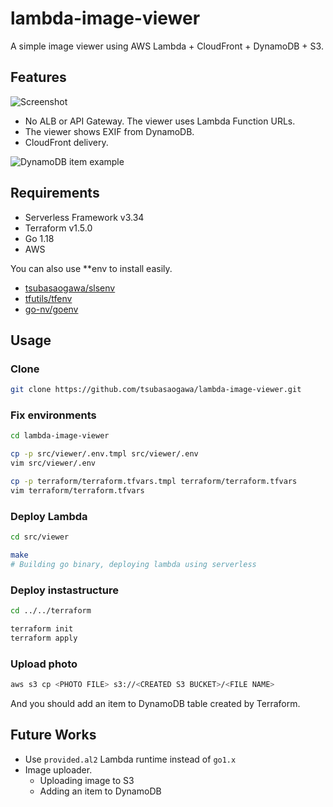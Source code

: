 # lambda-image-viewer

A simple image viewer using AWS Lambda + CloudFront + DynamoDB + S3.

## Features

![Screenshot](https://github.com/tsubasaogawa/lambda-image-viewer/assets/7788821/a44fe384-49bc-4b6a-ad44-35d8b331f42a)

- No ALB or API Gateway. The viewer uses Lambda Function URLs.
- The viewer shows EXIF from DynamoDB.
- CloudFront delivery.

![DynamoDB item example](https://github.com/tsubasaogawa/lambda-image-viewer/assets/7788821/c49ad3ba-6123-4196-8cb3-fc9019703229)

## Requirements

- Serverless Framework v3.34
- Terraform v1.5.0
- Go 1.18
- AWS

You can also use **env to install easily.

- [tsubasaogawa/slsenv](https://github.com/tsubasaogawa/slsenv)
- [tfutils/tfenv](https://github.com/tfutils/tfenv)
- [go-nv/goenv](https://github.com/go-nv/goenv)


## Usage

### Clone

```bash
git clone https://github.com/tsubasaogawa/lambda-image-viewer.git
```

### Fix environments

```bash
cd lambda-image-viewer

cp -p src/viewer/.env.tmpl src/viewer/.env
vim src/viewer/.env

cp -p terraform/terraform.tfvars.tmpl terraform/terraform.tfvars
vim terraform/terraform.tfvars
```

### Deploy Lambda

```bash
cd src/viewer

make
# Building go binary, deploying lambda using serverless
```

### Deploy instastructure

```bash
cd ../../terraform

terraform init
terraform apply
```

### Upload photo

```bash
aws s3 cp <PHOTO FILE> s3://<CREATED S3 BUCKET>/<FILE NAME>
```

And you should add an item to DynamoDB table created by Terraform.


## Future Works

- Use `provided.al2` Lambda runtime instead of `go1.x`
- Image uploader.
  - Uploading image to S3
  - Adding an item to DynamoDB
